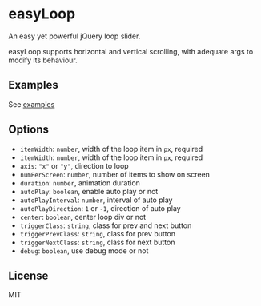 
# easyLoop
An easy yet powerful jQuery loop slider.

easyLoop supports horizontal and vertical scrolling, with adequate args to modify its behaviour.

## Examples
See [examples](http://static.ewind.us/easyLoop)


## Options
* `itemWidth`: `number`, width of the loop item in `px`, required
* `itemWidth`: `number`, width of the loop item in `px`, required
* `axis`: `"x"` or `"y"`, direction to loop
* `numPerScreen`: `number`, number of items to show on screen
* `duration`: `number`, animation duration
* `autoPlay`: `boolean`, enable auto play or not
* `autoPlayInterval`: `number`, interval of auto play
* `autoPlayDirection`: `1` or `-1`, direction of auto play 
* `center`: `boolean`, center loop div or not
* `triggerClass`: `string`, class for prev and next button
* `triggerPrevClass`: `string`, class for prev button
* `triggerNextClass`: `string`, class for next button
* `debug`: `boolean`, use debug mode or not


## License
MIT
